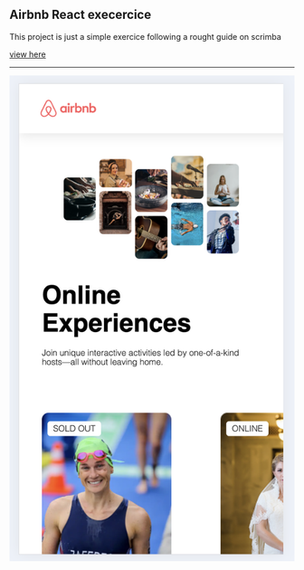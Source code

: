 ## Airbnb React execercice

This project is just a simple exercice following a rought guide on scrimba

[view here](https://roberrini-air-bnbcopy.netlify.app/)

---

[![demo image](./DemoImage.png)](https://roberrini-air-bnbcopy.netlify.app/)



